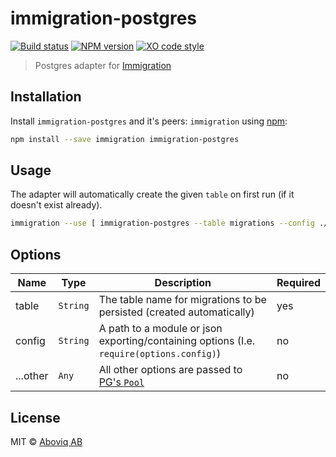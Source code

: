 # immigration-postgres

[![Build status][travis-image]][travis-url] [![NPM version][npm-image]][npm-url] [![XO code style][codestyle-image]][codestyle-url]

> Postgres adapter for [Immigration](https://github.com/blakeembrey/node-immigration)

## Installation

Install `immigration-postgres` and it's peers: `immigration` using [npm](https://www.npmjs.com/):

```bash
npm install --save immigration immigration-postgres
```

## Usage

The adapter will automatically create the given `table` on first run (if it doesn't exist already).

```bash
immigration --use [ immigration-postgres --table migrations --config ./src/a-postgres-config-file ] up --new
```

## Options

| Name     | Type     | Description                                                                                  | Required |
| -------- | -------- | -------------------------------------------------------------------------------------------- | -------- |
| table    | `String` | The table name for migrations to be persisted (created automatically)                        | yes      |
| config   | `String` | A path to a module or json exporting/containing options (I.e. `require(options.config)`)     | no       |
| ...other | `Any`    | All other options are passed to [PG's `Pool`](https://node-postgres.com/features/connecting) | no       |

## License

MIT © [Aboviq AB](https://www.aboviq.com)

[npm-url]: https://npmjs.org/package/immigration-postgres
[npm-image]: https://badge.fury.io/js/immigration-postgres.svg
[travis-url]: https://travis-ci.org/joakimbeng/immigration-postgres
[travis-image]: https://travis-ci.org/joakimbeng/immigration-postgres.svg?branch=master
[codestyle-url]: https://github.com/sindresorhus/xo
[codestyle-image]: https://img.shields.io/badge/code%20style-XO-5ed9c7.svg?style=flat
